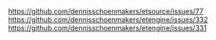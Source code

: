 https://github.com/dennisschoenmakers/etsource/issues/77
https://github.com/dennisschoenmakers/etengine/issues/332
https://github.com/dennisschoenmakers/etengine/issues/331